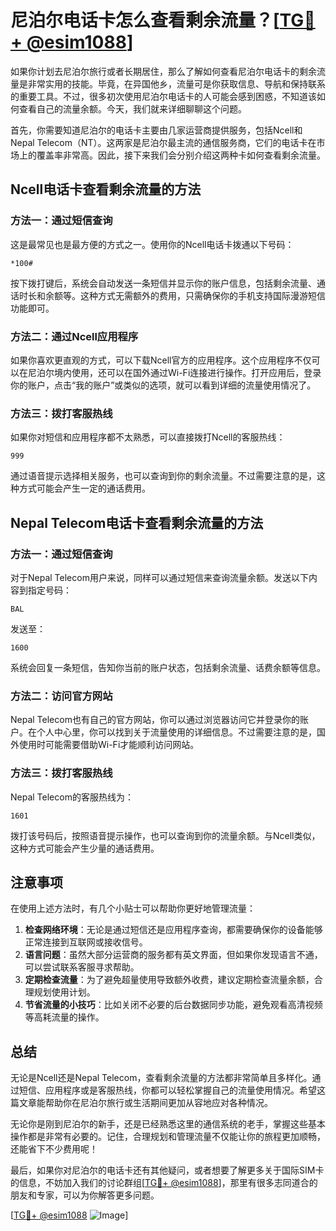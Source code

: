# 尼泊尔电话卡怎么查看剩余流量？[[TG💪+ @esim1088](https://t.me/s/esim1088)]

如果你计划去尼泊尔旅行或者长期居住，那么了解如何查看尼泊尔电话卡的剩余流量是非常实用的技能。毕竟，在异国他乡，流量可是你获取信息、导航和保持联系的重要工具。不过，很多初次使用尼泊尔电话卡的人可能会感到困惑，不知道该如何查看自己的流量余额。今天，我们就来详细聊聊这个问题。

首先，你需要知道尼泊尔的电话卡主要由几家运营商提供服务，包括Ncell和 Nepal Telecom（NT）。这两家是尼泊尔最主流的通信服务商，它们的电话卡在市场上的覆盖率非常高。因此，接下来我们会分别介绍这两种卡如何查看剩余流量。

## Ncell电话卡查看剩余流量的方法

### 方法一：通过短信查询
这是最常见也是最方便的方式之一。使用你的Ncell电话卡拨通以下号码：
```
*100#
```
按下拨打键后，系统会自动发送一条短信并显示你的账户信息，包括剩余流量、通话时长和余额等。这种方式无需额外的费用，只需确保你的手机支持国际漫游短信功能即可。

### 方法二：通过Ncell应用程序
如果你喜欢更直观的方式，可以下载Ncell官方的应用程序。这个应用程序不仅可以在尼泊尔境内使用，还可以在国外通过Wi-Fi连接进行操作。打开应用后，登录你的账户，点击“我的账户”或类似的选项，就可以看到详细的流量使用情况了。

### 方法三：拨打客服热线
如果你对短信和应用程序都不太熟悉，可以直接拨打Ncell的客服热线：
```
999
```
通过语音提示选择相关服务，也可以查询到你的剩余流量。不过需要注意的是，这种方式可能会产生一定的通话费用。

## Nepal Telecom电话卡查看剩余流量的方法

### 方法一：通过短信查询
对于Nepal Telecom用户来说，同样可以通过短信来查询流量余额。发送以下内容到指定号码：
```
BAL
```
发送至：
```
1600
```
系统会回复一条短信，告知你当前的账户状态，包括剩余流量、话费余额等信息。

### 方法二：访问官方网站
Nepal Telecom也有自己的官方网站，你可以通过浏览器访问它并登录你的账户。在个人中心里，你可以找到关于流量使用的详细信息。不过需要注意的是，国外使用时可能需要借助Wi-Fi才能顺利访问网站。

### 方法三：拨打客服热线
Nepal Telecom的客服热线为：
```
1601
```
拨打该号码后，按照语音提示操作，也可以查询到你的流量余额。与Ncell类似，这种方式可能会产生少量的通话费用。

## 注意事项

在使用上述方法时，有几个小贴士可以帮助你更好地管理流量：

1. **检查网络环境**：无论是通过短信还是应用程序查询，都需要确保你的设备能够正常连接到互联网或接收信号。
2. **语言问题**：虽然大部分运营商的服务都有英文界面，但如果你发现语言不通，可以尝试联系客服寻求帮助。
3. **定期检查流量**：为了避免超量使用导致额外收费，建议定期检查流量余额，合理规划使用计划。
4. **节省流量的小技巧**：比如关闭不必要的后台数据同步功能，避免观看高清视频等高耗流量的操作。

## 总结

无论是Ncell还是Nepal Telecom，查看剩余流量的方法都非常简单且多样化。通过短信、应用程序或是客服热线，你都可以轻松掌握自己的流量使用情况。希望这篇文章能帮助你在尼泊尔旅行或生活期间更加从容地应对各种情况。

无论你是刚到尼泊尔的新手，还是已经熟悉这里的通信系统的老手，掌握这些基本操作都是非常有必要的。记住，合理规划和管理流量不仅能让你的旅程更加顺畅，还能省下不少费用呢！

最后，如果你对尼泊尔的电话卡还有其他疑问，或者想要了解更多关于国际SIM卡的信息，不妨加入我们的讨论群组[[TG💪+ @esim1088](https://t.me/s/esim1088)]，那里有很多志同道合的朋友和专家，可以为你解答更多问题。

[[TG💪+ @esim1088](https://t.me/s/esim1088) ![Image](https://i.postimg.cc/4NQfJmqS/Snipaste-2025-05-13-00-14-12.png)]